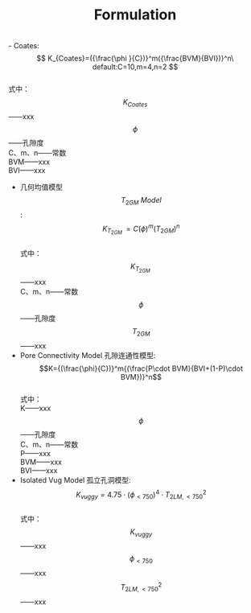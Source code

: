 # <center>Formulation</center>
﻿<script type="text/javascript" async src="https://cdn.mathjax.org/mathjax/latest/MathJax.js?config=TeX-MML-AM_CHTML"> </script>
<br>- Coates:
<br>$$ K_{Coates}=({\frac{\phi }{C})}^m({\frac{BVM}{BVI})}^n\ default:C=10,m=4,n=2 $$
<br>式中：
<br>$$K_{Coates}$$——xxx
<br>$$\phi$$——孔隙度
<br>C、m、n——常数
<br>BVM——xxx
<br>BVI——xxx<br>
- 几何均值模型$$T_{2GM}\ Model$$:
<br>$$K_{T_{2GM}\ }=C{(\phi)}^m{(T_{2GM})}^n$$
<br>式中：
<br>$$K_{T_{2GM}\ }$$——xxx
<br>C、m、n——常数
<br>$$\phi$$——孔隙度
<br>$$T_{2GM}$$——xxx<br>
- Pore Connectivity Model 孔隙连通性模型:
<br>$$K={(\frac{\phi}{C})}^m{(\frac{P\cdot BVM}{BVI+(1-P)\cdot BVM})}^n$$
<br>式中：
<br>K——xxx
$$\phi$$——孔隙度
<br>C、m、n——常数
<br>P——xxx
<br>BVM——xxx
<br>BVI——xxx<br>
- Isolated Vug Model 孤立孔洞模型:
<br>$$K_{vuggy}=4.75\cdot (\phi _{< 750})^{4}\cdot {T_{2LM,< 750}^{2}}$$
<br>式中：
<br>$$K_{vuggy}$$——xxx
<br>$$\phi_{<750}$$——xxx
<br>$$T_{2LM,<750}^2$$——xxx
